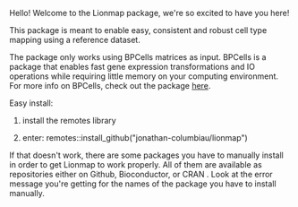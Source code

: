 Hello! Welcome to the Lionmap package, we're so excited to have you here!

This package is meant to enable easy, consistent and robust cell type mapping using a reference dataset.

The package only works using BPCells matrices as input. BPCells is a package that enables fast gene expression transformations and IO operations while requiring little memory on your computing environment. For more info on BPCells, check out the package [here](https://bnprks.github.io/BPCells/).

Easy install:

1)  install the remotes library

2)  enter: remotes::install_github("jonathan-columbiau/lionmap")

If that doesn't work, there are some packages you have to manually install in order to get Lionmap to work properly. All of them are available as repositories either on Github, Bioconductor, or CRAN . Look at the error message you're getting for the names of the package you have to install manually.
